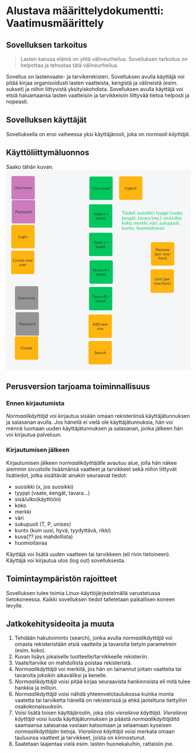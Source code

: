 # Alustava määrittelydokumentti: Vaatimusmäärittely

## Sovelluksen tarkoitus

>  Lasten kanssa elämä on yhtä välineurheilua. 
>  Sovelluksen tarkoitus on helpottaa ja tehostaa tätä välineurheilua.

Sovellus on lastenvaate- ja tarvikerekisteri. Sovelluksen avulla käyttäjä voi pitää kirjaa organisoidusti lasten vaatteista, kengistä ja välineistä (esim. sukset) ja niihin liittyvistä yksityiskohdista. Sovelluksen avulla käyttäjä voi etsiä haluamaansa lasten vaatteisiin ja tarvikkeisiin liittyvää tietoa helposti ja nopeasti.

## Sovelluksen käyttäjät

Sovelluksella on ensi vaiheessa yksi käyttäjärooli, joka on *normaali käyttäjä*. 

## Käyttöliittymäluonnos

Saako tähän kuvan.
![](./kuvat/kayttoliittymaluonnos_vaatimusmaarittelyyn_27.3.21.png)

## Perusversion tarjoama toiminnallisuus

### Ennen kirjautumista

*Normaalikäyttäjä* voi kirjautua sisään omaan rekisteriinsä käyttäjätunnuksen ja salasanan avulla. Jos hänellä ei vielä ole käyttäjätunnuksia, hän voi mennä luomaan uuden käyttäjätunnuksen ja salasanan, jonka jälkeen hän voi kirjautua palveluun.

### Kirjautumisen jälkeen

Kirjautumisen jälkeen *normaalikäyttäjälle* avautuu alue, jolla hän näkee aiemmin sivustolle lisäämänsä vaatteet ja tarvikkeet sekä niihin liittyvät lisätiedot, jotka sisältävät ainakin seuraavat tiedot:
* suosikki (x, jos suosikki)
* tyyppi (vaate, kengät, tavara...)
* sisä/ulko(käyttöön)
* koko
* merkki
* väri
* sukupuoli (T, P, unisex)
* kunto (kuin uusi, hyvä, tyydyttävä, rikki)
* kuva(?? jos mahdollista)
* huomioitavaa

Käyttäjä voi lisätä uuden vaatteen tai tarvikkeen (eli rivin tietoineen).
Käyttäjä voi kirjautua ulos (log out) sovelluksesta.

## Toimintaympäristön rajoitteet

Sovelluksen tulee toimia Linux-käyttöjärjestelmällä varustetussa tietokoneessa.
Kaikki sovelluksen tiedot talletetaan paikallisen koneen levylle.

## Jatkokehitysideoita ja muuta
1. Tehdään hakutoiminto (search), jonka avulla *normaalikäyttäjä* voi omasta rekisteristään etsiä vaatteita ja tavaroita tietyin parametrein (esim. koko).
1. Kuvan lisäys jokaiselle tuotteelle/tarvikkeelle rekisteriin.
2. Vaate/tarvike on mahdollista poistaa rekisteristä.
3. *Normaalikäyttäjä* voi merkitä, jos hän on lainannut joitain vaatteita tai tavaroita joksikin aikaväliksi ja kenelle.
4. *Normaalikäyttäjä* voisi pitää kirjaa seuraavista hankinnoista eli mitä tulee hankkia ja milloin.
5. *Normaalikäyttäjä* voisi nähdä yhteenvetotaulukossa kuinka monta vaatetta tai tarviketta hänellä on rekisterissä ja ehkä jaoteltuna tiettyihin osakokonaisuuksiin.
6. Voisi lisätä toisen käyttäjäroolin, joka olisi *vieraileva käyttäjä*. *Vieraileva käyttäjä* voisi luoda käyttäjätunnuksen ja päästä *normaalikäyttäjältä* saamaansa salasanaa vastaan katsomaan ja selaamaan kyseisen *normaalikäyttäjän* tietoja. *Vieraileva käyttäjä* voisi merkata omaan tauluunsa vaatteet ja tarvikkeet, joista on kiinnostunut.
7. Saatetaan laajentaa vielä esim. lasten huonekaluihin, rattaisiin jne.
